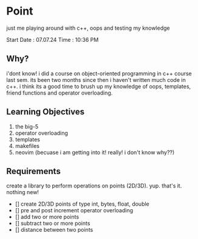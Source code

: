 # Point
just me playing around with c++, oops and testing my knowledge

Start Date : 07.07.24
Time : 10:36 PM

## Why?
i'dont know! i did a course on object-oriented programming in c++ course last sem. its been two months since then i haven't written much code in c++. i think its a good time to brush up my knowledge of oops, templates, friend functions and operator overloading.

## Learning Objectives
1. the big-5
2. operator overloading
3. templates
4. makefiles
5. neovim (becuase i am getting into it! really! i don't know why??)

## Requirements
create a library to perform operations on points (2D/3D). yup. that's it. nothing new!
- [] create 2D/3D points of type int, bytes, float, double
- [] pre and post increment operator overloading
- [] add two or more points
- [] subtract two or more points
- [] distance between two points

